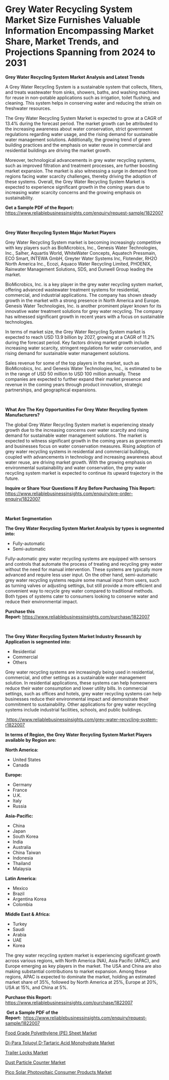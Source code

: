 <p><h1>Grey Water Recycling System Market Size Furnishes Valuable Information Encompassing Market Share, Market Trends, and Projections Spanning from 2024 to 2031</h1></p><p><strong>Grey Water Recycling System Market Analysis and Latest Trends</strong></p>
<p><p>A Grey Water Recycling System is a sustainable system that collects, filters, and treats wastewater from sinks, showers, baths, and washing machines for reuse in non-potable applications such as irrigation, toilet flushing, and cleaning. This system helps in conserving water and reducing the strain on freshwater resources.</p><p>The Grey Water Recycling System Market is expected to grow at a CAGR of 13.4% during the forecast period. The market growth can be attributed to the increasing awareness about water conservation, strict government regulations regarding water usage, and the rising demand for sustainable water management solutions. Additionally, the growing trend of green building practices and the emphasis on water reuse in commercial and residential buildings are driving the market growth.</p><p>Moreover, technological advancements in grey water recycling systems, such as improved filtration and treatment processes, are further boosting market expansion. The market is also witnessing a surge in demand from regions facing water scarcity challenges, thereby driving the adoption of these systems. Overall, the Grey Water Recycling System Market is expected to experience significant growth in the coming years due to increasing water scarcity concerns and the growing emphasis on sustainability.</p></p>
<p><strong>Get a Sample PDF of the Report:&nbsp;</strong> <a href="https://www.reliablebusinessinsights.com/enquiry/request-sample/1822007">https://www.reliablebusinessinsights.com/enquiry/request-sample/1822007</a></p>
<p>&nbsp;</p>
<p><strong>Grey Water Recycling System Major Market Players</strong></p>
<p><p>Grey Water Recycling System market is becoming increasingly competitive with key players such as BioMicrobics, Inc., Genesis Water Technologies, Inc., Salher, Aquartis World, WhiteWater Concepts, Aquatech Pressmain, ECO Smart, INTEWA GmbH, Greyter Water Systems Inc, Flotender, RH2O North America Inc., Ecozi, Aquaco Water Recycling Limited, PHOENIX, Rainwater Management Solutions, SDS, and Dunwell Group leading the market.</p><p>BioMicrobics, Inc. is a key player in the grey water recycling system market, offering advanced wastewater treatment systems for residential, commercial, and industrial applications. The company has shown steady growth in the market with a strong presence in North America and Europe. Genesis Water Technologies, Inc. is another prominent player known for its innovative water treatment solutions for grey water recycling. The company has witnessed significant growth in recent years with a focus on sustainable technologies.</p><p>In terms of market size, the Grey Water Recycling System market is expected to reach USD 13.9 billion by 2027, growing at a CAGR of 11.2% during the forecast period. Key factors driving market growth include increasing water scarcity, stringent regulations for water conservation, and rising demand for sustainable water management solutions.</p><p>Sales revenue for some of the top players in the market, such as BioMicrobics, Inc. and Genesis Water Technologies, Inc., is estimated to be in the range of USD 50 million to USD 100 million annually. These companies are expected to further expand their market presence and revenue in the coming years through product innovation, strategic partnerships, and geographical expansions.</p></p>
<p>&nbsp;</p>
<p><strong>What Are The Key Opportunities For Grey Water Recycling System Manufacturers?</strong></p>
<p><p>The global Grey Water Recycling System market is experiencing steady growth due to the increasing concerns over water scarcity and rising demand for sustainable water management solutions. The market is expected to witness significant growth in the coming years as governments and businesses focus on water conservation measures. Rising adoption of grey water recycling systems in residential and commercial buildings, coupled with advancements in technology and increasing awareness about water reuse, are driving market growth. With the growing emphasis on environmental sustainability and water conservation, the grey water recycling system market is expected to continue its upward trajectory in the future.</p></p>
<p><strong>Inquire or Share Your Questions If Any Before Purchasing This Report:</strong> <a href="https://www.reliablebusinessinsights.com/enquiry/pre-order-enquiry/1822007">https://www.reliablebusinessinsights.com/enquiry/pre-order-enquiry/1822007</a></p>
<p>&nbsp;</p>
<p><strong>Market Segmentation</strong></p>
<p><strong>The Grey Water Recycling System Market Analysis by types is segmented into:</strong></p>
<p><ul><li>Fully-automatic</li><li>Semi-automatic</li></ul></p>
<p><p>Fully-automatic grey water recycling systems are equipped with sensors and controls that automate the process of treating and recycling grey water without the need for manual intervention. These systems are typically more advanced and require less user input. On the other hand, semi-automatic grey water recycling systems require some manual input from users, such as turning valves or adjusting settings, but still provide a more efficient and convenient way to recycle grey water compared to traditional methods. Both types of systems cater to consumers looking to conserve water and reduce their environmental impact.</p></p>
<p><strong>Purchase this Report:&nbsp;</strong><a href="https://www.reliablebusinessinsights.com/purchase/1822007">https://www.reliablebusinessinsights.com/purchase/1822007</a></p>
<p>&nbsp;</p>
<p><strong>The Grey Water Recycling System Market Industry Research by Application is segmented into:</strong></p>
<p><ul><li>Residential</li><li>Commercial</li><li>Others</li></ul></p>
<p><p>Grey water recycling systems are increasingly being used in residential, commercial, and other settings as a sustainable water management solution. In residential applications, these systems can help homeowners reduce their water consumption and lower utility bills. In commercial settings, such as offices and hotels, grey water recycling systems can help businesses reduce their environmental impact and demonstrate their commitment to sustainability. Other applications for grey water recycling systems include industrial facilities, schools, and public buildings.</p></p>
<p><a href="https://www.reliablebusinessinsights.com/grey-water-recycling-system-r1822007">&nbsp;https://www.reliablebusinessinsights.com/grey-water-recycling-system-r1822007</a></p>
<p><strong>In terms of Region, the Grey Water Recycling System Market Players available by Region are:</strong></p>
<p>
    <p> <strong> North America: </strong>
        <ul>
            <li>United States</li>
            <li>Canada</li>
        </ul>
        </p> 
    <p> <strong> Europe: </strong>
        <ul>
            <li>Germany</li>
            <li>France</li>
            <li>U.K.</li>
            <li>Italy</li>
            <li>Russia</li>
        </ul>
        </p> 
    <p> <strong> Asia-Pacific: </strong>
        <ul>
            <li>China</li>
            <li>Japan</li>
            <li>South Korea</li>
            <li>India</li>
            <li>Australia</li>
            <li>China Taiwan</li>
            <li>Indonesia</li>
            <li>Thailand</li>
            <li>Malaysia</li>
        </ul>
        </p> 
    <p> <strong> Latin America: </strong>
        <ul>
            <li>Mexico</li>
            <li>Brazil</li>
            <li>Argentina Korea</li>
            <li>Colombia</li>
        </ul>
        </p> 
    <p> <strong> Middle East & Africa: </strong>
        <ul>
            <li>Turkey</li>
            <li>Saudi</li>
            <li>Arabia</li>
            <li>UAE</li>
            <li>Korea</li>
        </ul>
    </p>
    </p>
<p><p>The grey water recycling system market is experiencing significant growth across various regions, with North America (NA), Asia Pacific (APAC), and Europe emerging as key players in the market. The USA and China are also making substantial contributions to market expansion. Among these regions, APAC is expected to dominate the market, holding an estimated market share of 35%, followed by North America at 25%, Europe at 20%, USA at 15%, and China at 5%.</p></p>
<p><strong>Purchase this Report: </strong><a href="https://www.reliablebusinessinsights.com/purchase/1822007">https://www.reliablebusinessinsights.com/purchase/1822007</a></p>
<p>&nbsp;<strong>Get a Sample PDF of the Report:&nbsp;&nbsp;</strong><a href="https://www.reliablebusinessinsights.com/enquiry/request-sample/1822007">https://www.reliablebusinessinsights.com/enquiry/request-sample/1822007</a></p>
<p><strong></strong></p>
<p><p><a href="https://medium.com/@lianapter60/food-grade-polyethylene-pe-sheet-market-size-share-trends-analysis-report-by-end-use-a0513dd640e4">Food Grade Polyethylene (PE) Sheet Market</a></p><p><a href="https://medium.com/@kelleebernier1851/di-para-toluoyl-d-tartaric-acid-monohydrate-market-research-report-market-forecast-and-growth-7f71bf5a22ff">Di-Para Toluoyl D-Tartaric Acid Monohydrate Market</a></p><p><a href="https://github.com/drzsklfn31/Market-Research-Report-List-1/blob/main/trailer-locks-market.md">Trailer Locks Market</a></p><p><a href="https://github.com/bmorecock/Market-Research-Report-List-4/blob/main/dust-particle-counter-market.md">Dust Particle Counter Market</a></p><p><a href="https://www.linkedin.com/pulse/pico-solar-photovoltaic-consumer-products-market-emerging-kfdoe?trackingId=w7eKPNEJSCe4E77%2Bwa4rBQ%3D%3D">Pico Solar Photovoltaic Consumer Products Market</a></p></p>